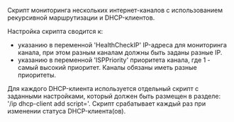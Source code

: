 Скрипт мониторинга нескольких интернет-каналов с использованием рекурсивной маршрутизации и DHCP-клиентов.

Настройка скрипта сводится к:
 - указанию в переменной 'HealthCheckIP' IP-адреса для мониторинга канала, при этом разным каналам должны быть заданы разные IP.
 - указанию в переменной 'ISPPriority' приоритета канала, где 1 - самый высокий приоритет. Каналы обязаны иметь разные приоритеты.

Для каждого DHCP-клиента используется отдельный скрипт с заданными настройками, который должен быть размещен в разделе: '/ip dhcp-client add script='.
Скрипт срабатывает каждый раз при изменении статуса DHCP-клиента(ов).
